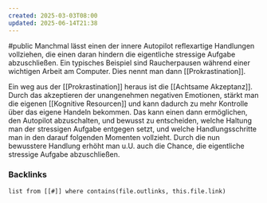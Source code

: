 ```yaml
---
created: 2025-03-03T08:00
updated: 2025-06-14T21:38
---
```

#public 
Manchmal lässt einen der innere Autopilot reflexartige Handlungen vollziehen, die einen daran hindern die eigentliche stressige Aufgabe abzuschließen. Ein typisches Beispiel sind Raucherpausen während einer wichtigen Arbeit am Computer. Dies nennt man dann [[Prokrastination]].

Ein weg aus der [[Prokrastination]] heraus ist die [[Achtsame Akzeptanz]]. Durch das akzeptieren der unangenehmen negativen Emotionen, stärkt man die eigenen [[Kognitive Resourcen]] und kann dadurch zu mehr Kontrolle über das eigene Handeln bekommen. Das kann einen dann ermöglichen, den Autopilot abzuschalten, und bewusst zu entscheiden, welche Haltung man der stressigen Aufgabe entgegen setzt, und welche Handlungsschritte man in den darauf folgenden Momenten vollzieht. Durch die nun bewusstere Handlung erhöht man u.U. auch die Chance, die eigentliche stressige Aufgabe abzuschließen.

### Backlinks
```dataview 
list from [[#]] where contains(file.outlinks, this.file.link)
```

